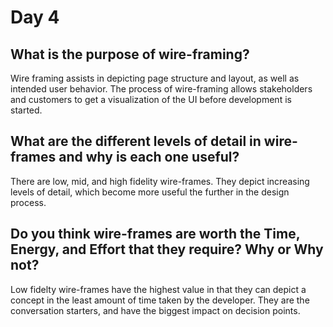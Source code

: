# Day 4

## What is the purpose of wire-framing?
Wire framing assists in depicting page structure and layout, as well as intended user behavior. The process of wire-framing allows stakeholders and customers to get a visualization of the UI before development is started.

## What are the different levels of detail in wire-frames and why is each one useful?
There are low, mid, and high fidelity wire-frames. They depict increasing levels of detail, which become more useful the further in the design process.

## Do you think wire-frames are worth the Time, Energy, and Effort that they require? Why or Why not?
Low fidelty wire-frames have the highest value in that they can depict a concept in the least amount of time taken by the developer. They are the conversation starters, and have the biggest impact on decision points.